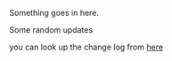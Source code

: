Something goes in here.

Some random updates

you can look up the change log from [here](CHANGELOG.md) 